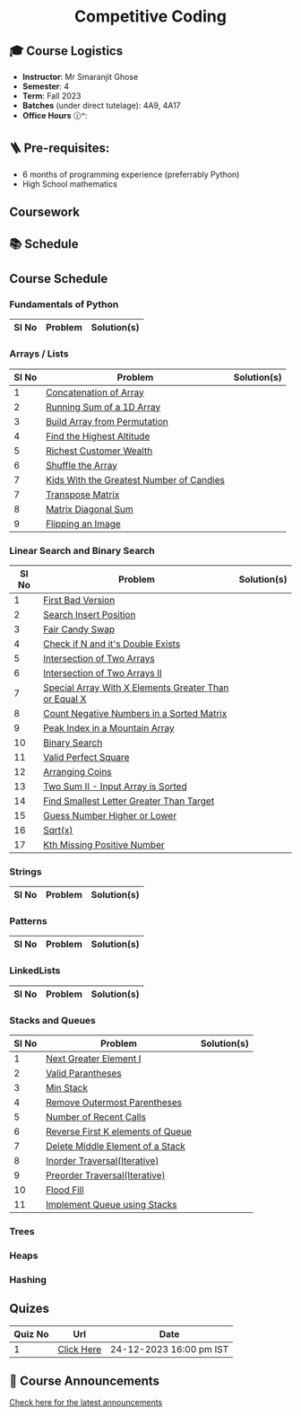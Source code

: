 <h1 align="center"> Competitive Coding </h1>


## 🎓 Course Logistics

- **Instructor**: Mr Smaranjit Ghose
- **Semester**: 4
- **Term**: Fall 2023
- **Batches** (under direct tutelage): 4A9, 4A17
- **Office Hours** 🕜^:


## 🪜 Pre-requisites:

- 6 months of programming experience (preferrably Python)
- High School mathematics

## Coursework



## 📚 Schedule

<!--
| Week | Topic | Practice Problems |Quiz / Assignment(s) |
|------| ------|-------------------|---------------------|
|Week 1| Foundations of Python | [Palindrome Number](https://leetcode.com/problems/palindrome-number/), [Defanging an IP Address](https://leetcode.com/problems/defanging-an-ip-address/), [Convert the Temperature](https://leetcode.com/problems/convert-the-temperature/), [Jewels and Stones](https://leetcode.com/problems/jewels-and-stones), [Richest Customer Wealth](https://leetcode.com/problems/richest-customer-wealth), [Smallest Even Multiple](https://leetcode.com/problems/smallest-even-multiple), [Concatenation of Array](https://leetcode.com/problems/concatenation-of-array), [To Lower Case](https://leetcode.com/problems/to-lower-case/submissions/1114953443/),[Find Words Containing Character](https://leetcode.com/problems/find-words-containing-character), [Number of Employees Who Met Target](https://leetcode.com/problems/number-of-employees-who-met-the-target) [First Missing Positive](https://leetcode.com/problems/first-missing-positive) | |

-->

## Course Schedule

### Fundamentals of Python

|Sl No|Problem|Solution(s)|
|-----|-------|-----------|

### Arrays / Lists

|Sl No|Problem|Solution(s)|
|-----|-------|-----------|
|1|[Concatenation of Array](https://leetcode.com/problems/concatenation-of-array/description/) ||
|2| [Running Sum of a 1D Array](https://leetcode.com/problems/running-sum-of-1d-array/description/) ||
|3| [Build Array from Permutation](https://leetcode.com/problems/build-array-from-permutation/description/)||
|4| [Find the Highest Altitude](https://leetcode.com/problems/find-the-highest-altitude/description/) | |
|5| [Richest Customer Wealth](https://leetcode.com/problems/richest-customer-wealth/description/) | |
|6| [Shuffle the Array](https://leetcode.com/problems/shuffle-the-array/description/) ||
|7| [Kids With the Greatest Number of Candies](https://leetcode.com/problems/kids-with-the-greatest-number-of-candies/description/)||
|7| [Transpose Matrix](https://leetcode.com/problems/transpose-matrix/description/) | |
|8| [Matrix Diagonal Sum](https://leetcode.com/problems/matrix-diagonal-sum/description/) | |
|9| [Flipping an Image](https://leetcode.com/problems/flipping-an-image/description/) | |


### Linear Search and Binary Search

|Sl No|Problem|Solution(s)|
|-----|-------|-----------|
|1|[First Bad Version](https://leetcode.com/problems/first-bad-version/description/) | |
|2|[Search Insert Position](https://leetcode.com/problems/search-insert-position/description/) ||
|3| [Fair Candy Swap](https://leetcode.com/problems/fair-candy-swap/description/) ||
|4|[Check if N and it's Double Exists](https://leetcode.com/problems/check-if-n-and-its-double-exist/description/)||
|5|[Intersection of Two Arrays](https://leetcode.com/problems/intersection-of-two-arrays/description/) ||
|6|[Intersection of Two Arrays II](https://leetcode.com/problems/intersection-of-two-arrays-ii/description/) ||
|7|[Special Array With X Elements Greater Than or Equal X](https://leetcode.com/problems/special-array-with-x-elements-greater-than-or-equal-x/description/) ||
|8|[Count Negative Numbers in a Sorted Matrix](https://leetcode.com/problems/count-negative-numbers-in-a-sorted-matrix/description/)||
|9| [Peak Index in a Mountain Array](https://leetcode.com/problems/peak-index-in-a-mountain-array/description/)||
|10| [Binary Search](https://leetcode.com/problems/binary-search/) | |
|11|[Valid Perfect Square](https://leetcode.com/problems/valid-perfect-square/description/)||
|12|[Arranging Coins](https://leetcode.com/problems/arranging-coins/description/)||
|13| [Two Sum II - Input Array is Sorted](https://leetcode.com/problems/two-sum-ii-input-array-is-sorted/description/) ||
|14| [Find Smallest Letter Greater Than Target](https://leetcode.com/problems/find-smallest-letter-greater-than-target/description/) ||
|15| [Guess Number Higher or Lower](https://leetcode.com/problems/guess-number-higher-or-lower/description/)
|16| [Sqrt(x)](https://leetcode.com/problems/sqrtx/description/) | |
|17| [Kth Missing Positive Number](https://leetcode.com/problems/kth-missing-positive-number/description/) ||

### Strings

|Sl No|Problem|Solution(s)|
|-----|-------|-----------|

### Patterns

|Sl No|Problem|Solution(s)|
|-----|-------|-----------|

### LinkedLists

|Sl No|Problem|Solution(s)|
|-----|-------|-----------|

### Stacks and Queues

|Sl No|Problem|Solution(s)|
|-----|-------|-----------|
|1|[Next Greater Element I](https://leetcode.com/problems/next-greater-element-i/description/) | |
|2|[Valid Parantheses](https://leetcode.com/problems/valid-parentheses/description/) | |
|3|[Min Stack](https://leetcode.com/problems/min-stack/description/) | |
|4|[Remove Outermost Parentheses](https://leetcode.com/problems/remove-outermost-parentheses/description/) | |
|5| [Number of Recent Calls](https://leetcode.com/problems/number-of-recent-calls/description/) | |
|6| [Reverse First K elements of Queue](https://practice.geeksforgeeks.org/problems/reverse-first-k-elements-of-queue/1) | |
|7| [Delete Middle Element of a Stack](https://practice.geeksforgeeks.org/problems/delete-middle-element-of-a-stack/1) | |
|8| [Inorder Traversal(Iterative)](https://practice.geeksforgeeks.org/problems/inorder-traversal-iterative/1) | |
|9| [Preorder Traversal(Iterative)](https://practice.geeksforgeeks.org/problems/preorder-traversal-iterative/1) | |
|10| [Flood Fill](https://leetcode.com/problems/flood-fill/description/) | | 
|11 | [Implement Queue using Stacks](https://leetcode.com/problems/implement-queue-using-stacks/description/) | |




### Trees

### Heaps

### Hashing

## Quizes

|Quiz No | Url | Date|
|--------|------|------|
|1| [Click Here](https://forms.gle/atK9gWk4ztiUoGNJ8) | 24-12-2023 16:00 pm IST |


           

## 📢 Course Announcements 

[Check here for the latest announcements](./Announcements.MD)





